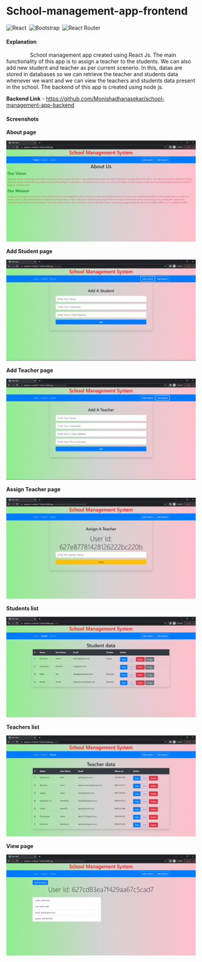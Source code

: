 # School-management-app-frontend

![React](https://img.shields.io/badge/react-%2320232a.svg?style=for-the-badge&logo=react&logoColor=%2361DAFB) &nbsp;![Bootstrap](https://img.shields.io/badge/bootstrap-%23563D7C.svg?style=for-the-badge&logo=bootstrap&logoColor=white) &nbsp;![React Router](https://img.shields.io/badge/React_Router-CA4245?style=for-the-badge&logo=react-router&logoColor=white)

#### Explanation  
   <p>&nbsp;&nbsp;&nbsp;&nbsp;&nbsp;&nbsp;&nbsp;&nbsp;&nbsp;&nbsp;&nbsp;&nbsp;&nbsp;&nbsp;&nbsp;&nbsp;School management app created using React Js. 
The main functionality of this app is to assign a teacher to the students. We can also add new student and teacher as per current scenerio. In this, datas are stored in databases so we can retrieve the teacher and students data whenever we want and we can view the teachers and students data present in the school.
The backend of this app is created using node js.</p>

**Backend Link** - https://github.com/Monishadhanasekar/school-management-app-backend


#### Screenshots  

**About page**

<img src="https://github.com/Monishadhanasekar/school-management-app-frontend/blob/main/Screenshots/about.png" title="About"> 

**Add Student page** 

<img src="https://github.com/Monishadhanasekar/school-management-app-frontend/blob/main/Screenshots/addstudent.png" title="Add Student">

**Add Teacher page**

<img src="https://github.com/Monishadhanasekar/school-management-app-frontend/blob/main/Screenshots/addteacher.png" title="Add Teacher">

**Assign Teacher page**

<img src="https://github.com/Monishadhanasekar/school-management-app-frontend/blob/main/Screenshots/assignteacher.png" title="Assign teacher">

**Students list**

<img src="https://github.com/Monishadhanasekar/school-management-app-frontend/blob/main/Screenshots/student.png" title="Students list">

**Teachers list**

<img src="https://github.com/Monishadhanasekar/school-management-app-frontend/blob/main/Screenshots/teacher.png" title="Teachers list">

**View page**

<img src="https://github.com/Monishadhanasekar/school-management-app-frontend/blob/main/Screenshots/view.png" title="View page">
